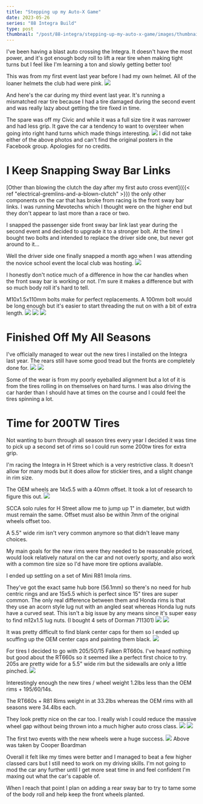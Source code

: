 ```yaml
---
title: "Stepping up my Auto-X Game"
date: 2023-05-26
series: "88 Integra Build"
type: post
thumbnail: "/post/88-integra/stepping-up-my-auto-x-game/images/thumbnail.jpg"
---
```


I've been having a blast auto crossing the Integra. It doesn't have the most power, and it's got enough body roll to lift a rear tire when making tight turns but I feel like I'm learning a ton and slowly getting better too!

This was from my first event last year before I had my own helmet. All of the loaner helmets the club had were pink.
![](images/1.png)

And here's the car during my third event last year. It's running a mismatched rear tire because I had a tire damaged during the second event and was really lazy about getting the tire fixed in time.

The spare was off my Civic and while it was a full size tire it was narrower and had less grip. It gave the car a tendency to want to oversteer when going into right hand turns which made things interesting.
![](images/2.jpg)
I did not take either of the above photos and can't find the original posters in the Facebook group. Apologies for no credits.

# I Keep Snapping Sway Bar Links

[Other than blowing the clutch the day after my first auto cross event]({{< ref "electrical-gremlins-and-a-blown-clutch" >}}) the only other components on the car that has broke from racing is the front sway bar links. I was running Mevotechs which I thought were on the higher end but they don't appear to last more than a race or two.

I snapped the passenger side front sway bar link last year during the second event and decided to upgrade it to a stronger bolt. At the time I bought two bolts and intended to replace the driver side one, but never got around to it...

Well the driver side one finally snapped a month ago when I was attending the novice school event the local club was hosting.
![](images/3.jpg)

I honestly don't notice much of a difference in how the car handles when the front sway bar is working or not. I'm sure it makes a difference but with so much body roll it's hard to tell.

M10x1.5x110mm bolts make for perfect replacements. A 100mm bolt would be long enough but it's easier to start threading the nut on with a bit of extra length.
![](images/4.jpg)
![](images/5.jpg)
![](images/6.jpg)

# Finished Off My All Seasons

I've officially managed to wear out the new tires I installed on the Integra last year. The rears still have some good tread but the fronts are completely done for.
![](images/7.jpg)
![](images/8.jpg)

Some of the wear is from my poorly eyeballed alignment but a lot of it is from the tires rolling in on themselves on hard turns. I was also driving the car harder than I should have at times on the course and I could feel the tires spinning a lot.

# Time for 200TW Tires

Not wanting to burn through all season tires every year I decided it was time to pick up a second set of rims so I could run some 200tw tires for extra grip.

I'm racing the Integra in H Street which is a very restrictive class. It doesn't allow for many mods but it does allow for stickier tires, and a slight change in rim size.

The OEM wheels are 14x5.5 with a 40mm offset. It took a lot of research to figure this out.
![](images/9.jpg)

SCCA solo rules for H Street allow me to jump up 1" in diameter, but width must remain the same. Offset must also be within 7mm of the original wheels offset too.

A 5.5" wide rim isn't very common anymore so that didn't leave many choices.

My main goals for the new rims were they needed to be reasonable priced, would look relatively natural on the car and not overly sporty, and also work with a common tire size so I'd have more tire options available.

I ended up settling on a set of Mini R81 Imola rims.

They've got the exact same hub bore (56.1mm) so there's no need for hub centric rings and are 15x5.5 which is perfect since 15" tires are super common. The only real difference between them and Honda rims is that they use an acorn style lug nut with an angled seat whereas Honda lug nuts have a curved seat. This isn't a big issue by any means since it's super easy to find m12x1.5 lug nuts. (I bought 4 sets of Dorman 711301)
![](images/10.jpg)
![](images/11.jpg)

It was pretty difficult to find blank center caps for them so I ended up scuffing up the OEM center caps and painting them black.
![](images/12.jpg)

For tires I decided to go with 205/50/15 Falken RT660s. I've heard nothing but good about the RT660s so it seemed like a perfect first choice to try. 205s are pretty wide for a 5.5" wide rim but the sidewalls are only a little pinched.
![](images/13.jpg)

Interestingly enough the new tires / wheel weight 1.2lbs less than the OEM rims + 195/60/14s.

The RT660s + R81 Rims weight in at 33.2lbs whereas the OEM rims with all seasons were 34.4lbs each.

They look pretty nice on the car too. I really wish I could reduce the massive wheel gap without being thrown into a much higher auto cross class.
![](images/14.jpg)
![](images/15.jpg)

The first two events with the new wheels were a huge success.
![](images/2a.jpg)
Above was taken by Cooper Boardman

Overall it felt like my times were better and I managed to beat a few higher classed cars but I still need to work on my driving skills. I'm not going to mod the car any further until I get more seat time in and feel confident I'm maxing out what the car's capable of.

When I reach that point I plan on adding a rear sway bar to try to tame some of the body roll and help keep the front wheels planted.
